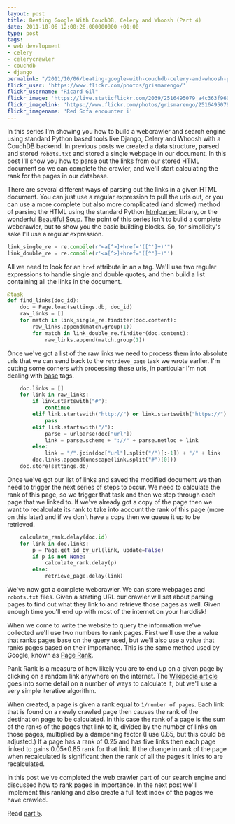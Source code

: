 ```yaml
---
layout: post
title: Beating Google With CouchDB, Celery and Whoosh (Part 4)
date: 2011-10-06 12:00:26.000000000 +01:00
type: post
tags:
- web development
- celery
- celerycrawler
- couchdb
- django
permalink: "/2011/10/06/beating-google-with-couchdb-celery-and-whoosh-part-4/"
flickr_user: 'https://www.flickr.com/photos/grismarengo/'
flickr_username: "Ricard Gil"
flickr_image: 'https://live.staticflickr.com/2039/2516495079_a4c363f960_z.jpg'
flickr_imagelink: 'https://www.flickr.com/photos/grismarengo/2516495079/'
flickr_imagename: 'Red Sofa encounter i'
---
```

In this series I'm showing you how to build a webcrawler and search engine using standard Python based tools
like Django, Celery and Whoosh with a CouchDB backend. In previous posts we created a data structure, parsed
and stored `robots.txt` and stored a single webpage in our document. In this post I'll show you how to
parse out the links from our stored HTML document so we can complete the crawler, and we'll start calculating
the rank for the pages in our database.

There are several different ways of parsing out the links in a given HTML document. You can just use a regular
expression to pull the urls out, or you can use a more complete but also more complicated (and slower) method
of parsing the HTML using the standard Python
[htmlparser](http://docs.python.org/library/htmlparser.html) library, or the wonderful
[Beautiful Soup](http://www.crummy.com/software/BeautifulSoup/). The point of this series isn't to
build a complete webcrawler, but to show you the basic building blocks. So, for simplicity's sake I'll use a
regular expression.

```python
link_single_re = re.compile(r"<a[^>]+href='([^']+)'")
link_double_re = re.compile(r'<a[^>]+href="([^"]+)"')
```

All we need to look for an `href` attribute in an `a` tag. We'll use two regular expressions to
handle single and double quotes, and then build a list containing all the links in the document.

```python
@task
def find_links(doc_id):
    doc = Page.load(settings.db, doc_id)
    raw_links = []
    for match in link_single_re.finditer(doc.content):
        raw_links.append(match.group(1))
        for match in link_double_re.finditer(doc.content):
            raw_links.append(match.group(1))
```

Once we've got a list of the raw links we need to process them into absolute urls that we can send back to the
`retrieve_page` task we wrote earlier. I'm cutting some corners with processing these urls, in
particular I'm not dealing with [base](http://www.w3.org/TR/html4/struct/links.html#h-12.4) tags.

```python
    doc.links = []
    for link in raw_links:
        if link.startswith("#"):
            continue
        elif link.startswith("http://") or link.startswith("https://"):
            pass
        elif link.startswith("/"):
            parse = urlparse(doc["url"])
            link = parse.scheme + "://" + parse.netloc + link
        else:
            link = "/".join(doc["url"].split("/")[:-1]) + "/" + link
        doc.links.append(unescape(link.split("#")[0]))
    doc.store(settings.db)
```

Once we've got our list of links and saved the modified document we then need to trigger the next series of
steps to occur. We need to calculate the rank of this page, so we trigger that task and then we step through
each page that we linked to. If we've already got a copy of the page then we want to recalculate its rank to
take into account the rank of this page (more on this later) and if we don't have a copy then we queue it up
to be retrieved.

```python
    calculate_rank.delay(doc.id)
    for link in doc.links:
        p = Page.get_id_by_url(link, update=False)
        if p is not None:
            calculate_rank.delay(p)
        else:
            retrieve_page.delay(link)
```

We've now got a complete webcrawler. We can store webpages and `robots.txt` files. Given a starting URL
our crawler will set about parsing pages to find out what they link to and retrieve those pages as well. Given
enough time you'll end up with most of the internet on your harddisk!

When we come to write the website to query the information we've collected we'll use two numbers to rank
pages. First we'll use the a value that ranks pages base on the query used, but we'll also use a value that
ranks pages based on their importance. This is the same method used by Google, known as
[Page Rank](http://en.wikipedia.org/wiki/Page_Rank).

Pank Rank is a measure of how likely you are to end up on a given page by clicking on a random link anywhere
on the internet. The [Wikipedia article](http://en.wikipedia.org/wiki/Page_Rank) goes into some
detail on a number of ways to calculate it, but we'll use a very simple iterative algorithm.

When created, a page is given a rank equal to `1/number of pages`. Each link that is found on a newly
crawled page then causes the rank of the destination page to be calculated. In this case the rank of a page is
the sum of the ranks of the pages that link to it, divided by the number of links on those pages, multiplied
by a dampening factor (I use 0.85, but this could be adjusted.) If a page has a rank of 0.25 and has five
links then each page linked to gains 0.05*0.85 rank for that link. If the change in rank of the page when
recalculated is significant then the rank of all the pages it links to are recalculated.

In this post we've completed the web crawler part of our search engine and discussed how to rank pages in
importance. In the next post we'll implement this ranking and also create a full text index of the pages we
have crawled.

Read [part 5](/2011/10/11/beating-google-with-couchdb-celery-and-whoosh-part-5/).
